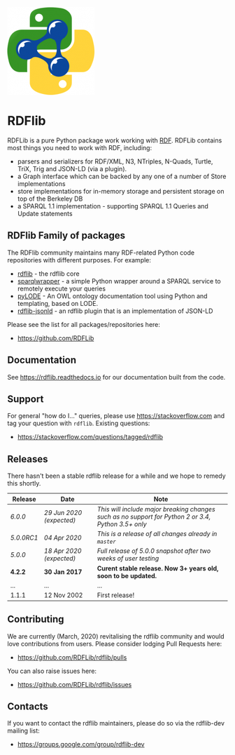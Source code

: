 <img src="style/logo-rdflib.png" alt="RDFlib's logo" />

# RDFlib
RDFLib is a pure Python package work working with [RDF](http://www.w3.org/RDF/). RDFLib contains most things you need to work with RDF, including:

* parsers and serializers for RDF/XML, N3, NTriples, N-Quads, Turtle, TriX, Trig and JSON-LD (via a plugin).
* a Graph interface which can be backed by any one of a number of Store implementations
* store implementations for in-memory storage and persistent storage on top of the Berkeley DB
* a SPARQL 1.1 implementation - supporting SPARQL 1.1 Queries and Update statements

## RDFlib Family of packages
The RDFlib community maintains many RDF-related Python code repositories with different purposes. For example:

* [rdflib](https://github.com/RDFLib/rdflib) - the rdflib core
* [sparqlwrapper](https://github.com/RDFLib/sparqlwrapper) - a simple Python wrapper around a SPARQL service to remotely execute your queries
* [pyLODE](https://github.com/RDFLib/pyLODE) - An OWL ontology documentation tool using Python and templating, based on LODE.
* [rdflib-jsonld](https://github.com/RDFLib/rdflib-jsonld) - an rdflib plugin that is an implementation of JSON-LD

Please see the list for all packages/repositories here:

* <https://github.com/RDFLib>

## Documentation
See <https://rdflib.readthedocs.io> for our documentation built from the code.

## Support
For general "how do I..." queries, please use https://stackoverflow.com and tag your question with `rdflib`. Existing questions:

* <https://stackoverflow.com/questions/tagged/rdflib>

## Releases
There hasn't been a stable rdflib release for a while and we hope to remedy this shortly.

**Release** | **Date** | **Note**
--- | --- | ---
*6.0.0* | *29 Jun 2020 (expected)* | *This will include major breaking changes such as no support for Python 2 or 3.4, Python 3.5+ only*
*5.0.0RC1* | *04 Apr 2020* | *This is a release of all changes already in `master`*
*5.0.0* | *18 Apr 2020 (expected)* | *Full release of 5.0.0 snapshot after two weeks of user testing*
**4.2.2** | **30 Jan 2017** | **Curent stable release. Now 3+ years old, soon to be updated.**
... | ... | ...
1.1.1 | 12 Nov 2002 | First release!


## Contributing
We are currently (March, 2020) revitalising the rdflib community and would love contributions from users. Please consider lodging Pull Requests here:

* <https://github.com/RDFLib/rdflib/pulls>

You can also raise issues here:

* <https://github.com/RDFLib/rdflib/issues>


## Contacts
If you want to contact the rdflib maintainers, please do so via the rdflib-dev mailing list:

* <https://groups.google.com/group/rdflib-dev>
